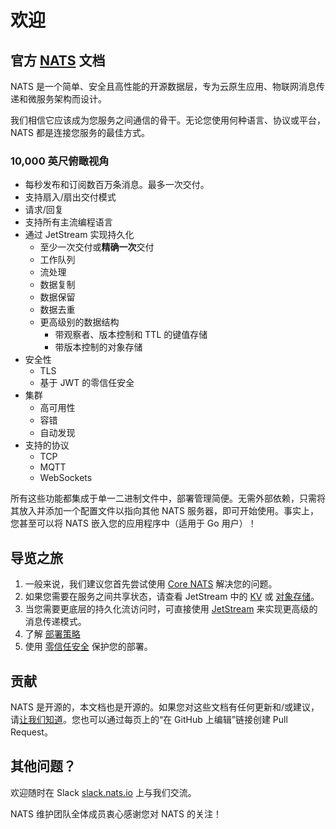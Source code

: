 # 欢迎

## 官方 [NATS](https://nats.io/) 文档

NATS 是一个简单、安全且高性能的开源数据层，专为云原生应用、物联网消息传递和微服务架构而设计。

我们相信它应该成为您服务之间通信的骨干。无论您使用何种语言、协议或平台，NATS 都是连接您服务的最佳方式。

### 10,000 英尺俯瞰视角

* 每秒发布和订阅数百万条消息。最多一次交付。
* 支持扇入/扇出交付模式
* 请求/回复
* 支持所有主流编程语言
* 通过 JetStream 实现持久化
  * 至少一次交付或**精确一次**交付
  * 工作队列
  * 流处理
  * 数据复制
  * 数据保留
  * 数据去重
  * 更高级别的数据结构
    * 带观察者、版本控制和 TTL 的键值存储
    * 带版本控制的对象存储
* 安全性
  * TLS
  * 基于 JWT 的零信任安全
* 集群
  * 高可用性
  * 容错
  * 自动发现
* 支持的协议
  * TCP
  * MQTT
  * WebSockets

所有这些功能都集成于单一二进制文件中，部署管理简便。无需外部依赖，只需将其放入并添加一个配置文件以指向其他 NATS 服务器，即可开始使用。事实上，您甚至可以将 NATS 嵌入您的应用程序中（适用于 Go 用户）！

## 导览之旅

1. 一般来说，我们建议您首先尝试使用 [Core NATS](nats-concepts/core-nats/) 解决您的问题。
2. 如果您需要在服务之间共享状态，请查看 JetStream 中的 [KV](nats-concepts/jetstream/key-value-store/) 或 [对象存储](nats-concepts/jetstream/object-store/obj_store.md)。
3. 当您需要更底层的持久化流访问时，可直接使用 [JetStream](nats-concepts/jetstream/) 来实现更高级的消息传递模式。
4. 了解 [部署策略](nats-concepts/adaptive_edge_deployment.md)
5. 使用 [零信任安全](running-a-nats-service/configuration/securing_nats/jwt/) 保护您的部署。

## 贡献

NATS 是开源的，本文档也是开源的。如果您对这些文档有任何更新和/或建议，请[让我们知道](mailto:info@nats.io)。您也可以通过每页上的“在 GitHub 上编辑”链接创建 Pull Request。

## 其他问题？

欢迎随时在 Slack [slack.nats.io](https://slack.nats.io) 上与我们交流。

NATS 维护团队全体成员衷心感谢您对 NATS 的关注！
